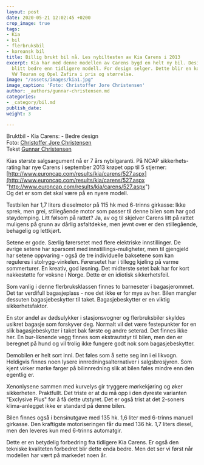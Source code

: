 ```yaml
---
layout: post
date: 2020-05-21 12:02:45 +0200
crop_image: true
tags:
- Kia
- bil
- flerbruksbil
- koreansk bil
title: Billig brukt bil nå. Les nybiltesten av Kia Carens i 2013
excerpt: Kia har med denne modellen av Carens bygd en helt ny bil. Designet er absolutt
  blitt bedre enn tidligere modell. For design selger. Dette blir en konkurrent til
  VW Touran og Opel Zafira i pris og størrelse.
image: "/assets/images/kia1.jpg"
image_caption: 'Foto: Christoffer Jore Christensen'
author: _authors/gunnar-christensen.md
categories:
- _category/bil.md
publish_date: 
weight: 3

---
```

Bruktbil - Kia Carens: - Bedre design  
Foto: [Christoffer Jore Christensen](christoffer.htm)  
Tekst [Gunnar Christensen](gunnar.htm)

Kias største salgsargument nå er 7 års nybilgaranti. På NCAP sikkerhets-rating har nye Carens i september 2013 krøpet opp til 5 stjerner:  
[http://www.euroncap.com/results/kia/carens/527.aspx](http://www.euroncap.com/results/kia/carens/527.aspx "http://www.euroncap.com/results/kia/carens/527.aspx")  
Og det er som det skal være på en nyere modell.  
  
Testbilen har 1,7 liters dieselmotor på 115 hk med 6-trinns girkasse: Ikke sprek, men grei, stillegående motor som passer til denne bilen som har god støydemping. Litt følsom på rattet? Ja, av og til skjelver Carens litt på rattet muligens på grunn av dårlig asfaltdekke, men jevnt over er den stillegående, behagelig og lettkjørt.

Setene er gode. Særlig førersetet med flere elektriske innstillinger. De øvrige setene har sparsomt med innstillings-muligheter, men til gjengjeld har setene oppvaring - også de tre individuelle baksetene som kan reguleres i stolrygg-vinkelen. Førersetet har i tillegg kjøling på varme sommerturer. En kreativ, god løsning. Det midterste setet bak har for kort nakkestøtte for voksne i Norge. Dette er en idiotisk sikkerhetsfeil.

Som vanlig i denne flerbruksklassen finnes to barneseter i bagasjerommet. Det tar verdifull bagasjeplass - noe det ikke er for mye av her. Bilen mangler dessuten bagasjebeskytter til taket. Bagasjebeskytter er en viktig sikkerhetsfaktor.

En stor andel av dødsulykker i stasjonsvogner og flerbruksbiler skyldes usikret bagasje som forskyver deg. Normalt vil det være festepunkter for en slik bagasjebeskytter i taket bak første og andre seterad. Det finnes ikke her. En bur-liknende vegg finnes som ekstrautstyr til bilen, men den er beregnet på hund og vil trolig ikke fungere godt nok som bagasjebeskytter.

Demobilen er helt sort inni. Det føles som å sette seg inn i ei likvogn. Heldigvis finnes noen lysere innredningsalternativer i salgsbrosjyren. Som kjent virker mørke farger på bilinnredning slik at bilen føles mindre enn den egentlig er.

Xenonlysene sammen med kurvelys gir tryggere mørkekjøring og øker sikkerheten. Praktfullt. Det triste er at du må opp i den dyreste varianten "Exclysive Plus" for å få dette utstyret. Det er også trist at det 2-soners klima-anlegget ikke er standard på denne bilen.

Bilen finnes også i bensinutgave med 135 hk. 1,6 liter med 6-trinns manuell girkasse. Den kraftigste motoriseringen får du med 136 hk. 1,7 liters diesel, men den leveres kun med 6-trinns automatgir.

Dette er en betydelig forbedring fra tidligere Kia Carens. Er også den tekniske kvaliteten forbedret blir dette enda bedre. Men det ser vi først når modellen har vært på markedet noen år.